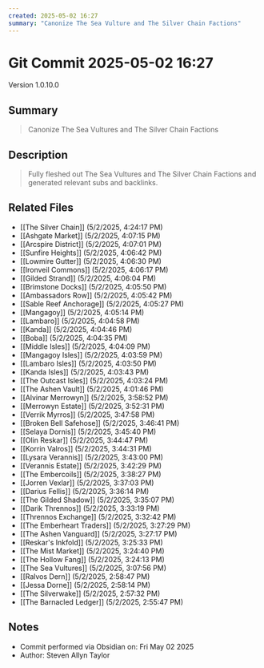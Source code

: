 ```yaml
---
created: 2025-05-02 16:27
summary: "Canonize The Sea Vulture and The Silver Chain Factions"
---
```


# Git Commit 2025-05-02 16:27

Version 1.0.10.0

## Summary
> Canonize The Sea Vultures and The Silver Chain Factions

## Description
> Fully fleshed out The Sea Vultures and The Silver Chain Factions and generated relevant subs and backlinks.

## Related Files
- [[The Silver Chain]] (5/2/2025, 4:24:17 PM)
- [[Ashgate Market]] (5/2/2025, 4:07:15 PM)
- [[Arcspire District]] (5/2/2025, 4:07:01 PM)
- [[Sunfire Heights]] (5/2/2025, 4:06:42 PM)
- [[Lowmire Gutter]] (5/2/2025, 4:06:30 PM)
- [[Ironveil Commons]] (5/2/2025, 4:06:17 PM)
- [[Gilded Strand]] (5/2/2025, 4:06:04 PM)
- [[Brimstone Docks]] (5/2/2025, 4:05:50 PM)
- [[Ambassadors Row]] (5/2/2025, 4:05:42 PM)
- [[Sable Reef Anchorage]] (5/2/2025, 4:05:27 PM)
- [[Mangagoy]] (5/2/2025, 4:05:14 PM)
- [[Lambaro]] (5/2/2025, 4:04:58 PM)
- [[Kanda]] (5/2/2025, 4:04:46 PM)
- [[Boba]] (5/2/2025, 4:04:35 PM)
- [[Middle Isles]] (5/2/2025, 4:04:09 PM)
- [[Mangagoy Isles]] (5/2/2025, 4:03:59 PM)
- [[Lambaro Isles]] (5/2/2025, 4:03:50 PM)
- [[Kanda Isles]] (5/2/2025, 4:03:43 PM)
- [[The Outcast Isles]] (5/2/2025, 4:03:24 PM)
- [[The Ashen Vault]] (5/2/2025, 4:01:46 PM)
- [[Alvinar Merrowyn]] (5/2/2025, 3:58:52 PM)
- [[Merrowyn Estate]] (5/2/2025, 3:52:31 PM)
- [[Verrik Myrros]] (5/2/2025, 3:47:58 PM)
- [[Broken Bell Safehose]] (5/2/2025, 3:46:41 PM)
- [[Selaya Dornis]] (5/2/2025, 3:45:40 PM)
- [[Olin Reskar]] (5/2/2025, 3:44:47 PM)
- [[Korrin Valros]] (5/2/2025, 3:44:31 PM)
- [[Lysara Verannis]] (5/2/2025, 3:43:00 PM)
- [[Verannis Estate]] (5/2/2025, 3:42:29 PM)
- [[The Embercoils]] (5/2/2025, 3:38:27 PM)
- [[Jorren Vexlar]] (5/2/2025, 3:37:03 PM)
- [[Darius Fellis]] (5/2/2025, 3:36:14 PM)
- [[The Gilded Shadow]] (5/2/2025, 3:35:07 PM)
- [[Darik Thrennos]] (5/2/2025, 3:33:19 PM)
- [[Thrennos Exchange]] (5/2/2025, 3:32:42 PM)
- [[The Emberheart Traders]] (5/2/2025, 3:27:29 PM)
- [[The Ashen Vanguard]] (5/2/2025, 3:27:17 PM)
- [[Reskar's Inkfold]] (5/2/2025, 3:25:33 PM)
- [[The Mist Market]] (5/2/2025, 3:24:40 PM)
- [[The Hollow Fang]] (5/2/2025, 3:24:13 PM)
- [[The Sea Vultures]] (5/2/2025, 3:07:56 PM)
- [[Ralvos Dern]] (5/2/2025, 2:58:47 PM)
- [[Jessa Dorne]] (5/2/2025, 2:58:14 PM)
- [[The Silverwake]] (5/2/2025, 2:57:32 PM)
- [[The Barnacled Ledger]] (5/2/2025, 2:55:47 PM)

## Notes
- Commit performed via Obsidian on: Fri May 02 2025
- Author: Steven Allyn Taylor

